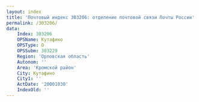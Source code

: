 ```yaml
---
layout: index
title: 'Почтовый индекс 303206: отделение почтовой связи Почты России'
permalink: /303206/
data:
    Index: 303206
    OPSName: Кутафино
    OPSType: О
    OPSSubm: 303229
    Region: 'Орловская область'
    Autonom: ''
    Area: 'Кромской район'
    City: Кутафино
    City1: ''
    ActDate: '20001030'
    IndexOld: ''
---
```

